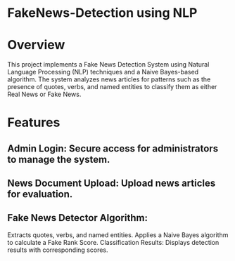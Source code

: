 # FakeNews-Detection using NLP

# Overview
This project implements a Fake News Detection System using Natural Language Processing (NLP) techniques and a Naive Bayes-based algorithm. The system analyzes news articles for patterns such as the presence of quotes, verbs, and named entities to classify them as either Real News or Fake News.

# Features
## Admin Login: Secure access for administrators to manage the system.
## News Document Upload: Upload news articles for evaluation.
## Fake News Detector Algorithm:
Extracts quotes, verbs, and named entities.
Applies a Naive Bayes algorithm to calculate a Fake Rank Score.
Classification Results: Displays detection results with corresponding scores.
